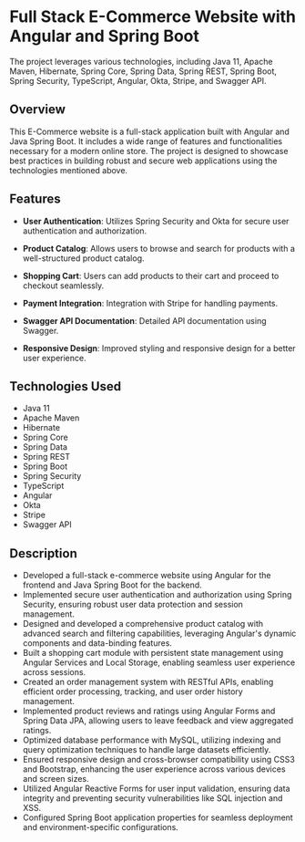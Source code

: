 # Full Stack E-Commerce Website with Angular and Spring Boot


The project leverages various technologies, including Java 11, Apache Maven, Hibernate, Spring Core, Spring Data, Spring REST, Spring Boot, Spring Security, TypeScript, Angular, Okta, Stripe, and Swagger API.

## Overview

This E-Commerce website is a full-stack application built with Angular and Java Spring Boot. It includes a wide range of features and functionalities necessary for a modern online store. The project is designed to showcase best practices in building robust and secure web applications using the technologies mentioned above.

## Features

- **User Authentication**: Utilizes Spring Security and Okta for secure user authentication and authorization.

- **Product Catalog**: Allows users to browse and search for products with a well-structured product catalog.

- **Shopping Cart**: Users can add products to their cart and proceed to checkout seamlessly.

- **Payment Integration**: Integration with Stripe for handling payments.

- **Swagger API Documentation**: Detailed API documentation using Swagger.

- **Responsive Design**: Improved styling and responsive design for a better user experience.

## Technologies Used

- Java 11
- Apache Maven
- Hibernate
- Spring Core
- Spring Data
- Spring REST
- Spring Boot
- Spring Security
- TypeScript
- Angular
- Okta
- Stripe
- Swagger API

## Description
-	Developed a full-stack e-commerce website using Angular for the frontend and Java Spring Boot for the backend.
-	Implemented secure user authentication and authorization using Spring Security, ensuring robust user data protection and session management.
-	Designed and developed a comprehensive product catalog with advanced search and filtering capabilities, leveraging Angular's dynamic components and data-binding features.
-	Built a shopping cart module with persistent state management using Angular Services and Local Storage, enabling seamless user experience across sessions.
-	Created an order management system with RESTful APIs, enabling efficient order processing, tracking, and user order history management.
-	Implemented product reviews and ratings using Angular Forms and Spring Data JPA, allowing users to leave feedback and view aggregated ratings.
-	Optimized database performance with MySQL, utilizing indexing and query optimization techniques to handle large datasets efficiently.
-	Ensured responsive design and cross-browser compatibility using CSS3 and Bootstrap, enhancing the user experience across various devices and screen sizes.
-	Utilized Angular Reactive Forms for user input validation, ensuring data integrity and preventing security vulnerabilities like SQL injection and XSS.
-	Configured Spring Boot application properties for seamless deployment and environment-specific configurations.
